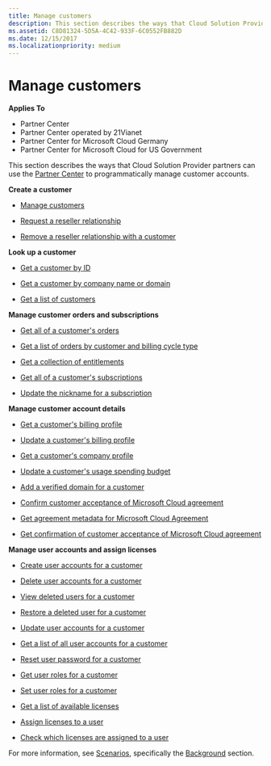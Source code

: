 ```yaml
---
title: Manage customers
description: This section describes the ways that Cloud Solution Provider partners can use the Partner Center to programmatically manage customer accounts.
ms.assetid: C8D81324-5D5A-4C42-933F-6C0552FB882D
ms.date: 12/15/2017
ms.localizationpriority: medium
---
```


# Manage customers


**Applies To**

-   Partner Center
-   Partner Center operated by 21Vianet
-   Partner Center for Microsoft Cloud Germany
-   Partner Center for Microsoft Cloud for US Government

This section describes the ways that Cloud Solution Provider partners can use the [Partner Center](index.md) to programmatically manage customer accounts.

**Create a customer**

- [Manage customers](#manage-customers)

-   [Request a reseller relationship](request-reseller-relationship.md) 

-   [Remove a reseller relationship with a customer](remove-a-reseller-relationship-with-a-customer.md) 

**Look up a customer**

-   [Get a customer by ID](get-a-customer-by-id.md)

-   [Get a customer by company name or domain](get-a-customer-by-name.md)

-   [Get a list of customers](get-a-list-of-customers.md)

**Manage customer orders and subscriptions**

-   [Get all of a customer's orders](get-all-of-a-customer-s-orders.md)

-   [Get a list of orders by customer and billing cycle type](get-a-list-of-orders-by-customer-and-billing-cycle-type.md) 

-   [Get a collection of entitlements](get-a-collection-of-entitlements.md)

-   [Get all of a customer's subscriptions](get-all-of-a-customer-s-subscriptions.md)

-   [Update the nickname for a subscription](update-the-nickname-for-a-subscription.md)

**Manage customer account details**

-   [Get a customer's billing profile](get-all-of-a-customer-s-billing-profiles.md)

-   [Update a customer's billing profile](update-a-customer-s-billing-profile.md)

-   [Get a customer's company profile](get-a-customer-s-company-profile.md)   

-   [Update a customer's usage spending budget](update-a-customer-s-usage-spending-budget.md)   

-   [Add a verified domain for a customer](add-a-verified-domain-for-a-customer.md)   

-   [Confirm customer acceptance of Microsoft Cloud agreement](confirm-customer-consent.md)
  
-   [Get agreement metadata for Microsoft Cloud Agreement](get-agreement-metadata.md)
 
-   [Get confirmation of customer acceptance of Microsoft Cloud agreement](get-confirmation-of-customer-consent.md)

**Manage user accounts and assign licenses**

-   [Create user accounts for a customer](create-user-accounts-for-a-customer.md)

-   [Delete user accounts for a customer](delete-user-accounts-for-a-customer.md)

-   [View deleted users for a customer](view-a-deleted-user.md)

-   [Restore a deleted user for a customer](restore-a-user-for-a-customer.md)

-   [Update user accounts for a customer](update-user-accounts-for-a-customer.md)

-   [Get a list of all user accounts for a customer](get-a-list-of-all-user-accounts-for-a-customer.md)

-   [Reset user password for a customer](reset-user-password-for-a-customer.md)

-   [Get user roles for a customer](get-user-roles-for-a-customer.md)

-   [Set user roles for a customer](set-user-roles-for-a-customer.md)

-   [Get a list of available licenses](get-a-list-of-available-licenses.md)

-   [Assign licenses to a user](assign-licenses-to-a-user.md)

-   [Check which licenses are assigned to a user](check-which-licenses-are-assigned-to-a-user.md) 

For more information, see [Scenarios](scenarios.md), specifically the [Background](scenarios.md#background) section.

 

 




